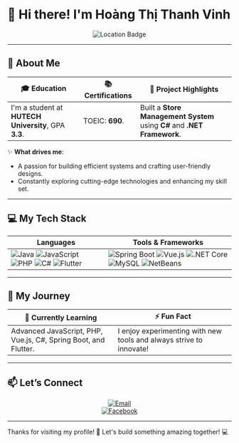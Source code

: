 # 👋 Hi there! I'm **Hoàng Thị Thanh Vinh**  

<p align="center">
  <img src="https://img.shields.io/badge/-Qu%E1%BA%A3ng%20Tr%E1%BB%8B,%20Vietnam-%2302569B?style=for-the-badge" alt="Location Badge"/>
</p>

---

## 🌟 About Me  

<div align="center">

| 🎓 **Education**  | 📚 **Certifications** | 💼 **Project Highlights** |
|--------------------|-----------------------|---------------------------|
| I'm a student at **HUTECH University**, GPA **3.3**. | TOEIC: **690**. | Built a **Store Management System** using **C#** and **.NET Framework**. |

</div>

✨ **What drives me**:  
- A passion for building efficient systems and crafting user-friendly designs.  
- Constantly exploring cutting-edge technologies and enhancing my skill set.  

---

## 💻 My Tech Stack  

<div align="center">

| **Languages**  | **Tools & Frameworks** |
|-----------------|-------------------------|
| ![Java](https://img.shields.io/badge/Java-%23ED8B00.svg?style=for-the-badge&logo=java&logoColor=white) ![JavaScript](https://img.shields.io/badge/JavaScript-%23F7DF1E.svg?style=for-the-badge&logo=javascript&logoColor=black) ![PHP](https://img.shields.io/badge/PHP-%23777BB4.svg?style=for-the-badge&logo=php&logoColor=white) ![C#](https://img.shields.io/badge/C%23-%23239120.svg?style=for-the-badge&logo=c-sharp&logoColor=white) ![Flutter](https://img.shields.io/badge/Flutter-%2302569B.svg?style=for-the-badge&logo=flutter&logoColor=white)  | ![Spring Boot](https://img.shields.io/badge/Spring%20Boot-%236DB33F.svg?style=for-the-badge&logo=springboot&logoColor=white) ![Vue.js](https://img.shields.io/badge/Vue.js-%234FC08D.svg?style=for-the-badge&logo=vue.js&logoColor=white) ![.NET Core](https://img.shields.io/badge/.NET%20Core-%235C2D91.svg?style=for-the-badge&logo=.net&logoColor=white) ![MySQL](https://img.shields.io/badge/MySQL-%2300f.svg?style=for-the-badge&logo=mysql&logoColor=white) ![NetBeans](https://img.shields.io/badge/NetBeans-%230085C1.svg?style=for-the-badge&logo=apache-netbeans-ide&logoColor=white) |

</div>

---

## 🚀 My Journey  

<div align="center">

| 🌱 **Currently Learning**             | ⚡ **Fun Fact**                        |
|---------------------------------------|----------------------------------------|
| Advanced JavaScript, PHP, Vue.js, C#, Spring Boot, and Flutter. | I enjoy experimenting with new tools and always strive to innovate! |

</div>

---

## 📫 Let’s Connect  

<div align="center">

[![Email](https://img.shields.io/badge/Email-%23D14836.svg?style=for-the-badge&logo=gmail&logoColor=white)](mailto:nguyenthuytrucqh2003@gmail.com)  
[![Facebook](https://img.shields.io/badge/Facebook-%231877F2.svg?style=for-the-badge&logo=facebook&logoColor=white)](https://facebook.com/thuytruc05/)  

</div>

---

Thanks for visiting my profile! 🌱 Let's build something amazing together! 💻
